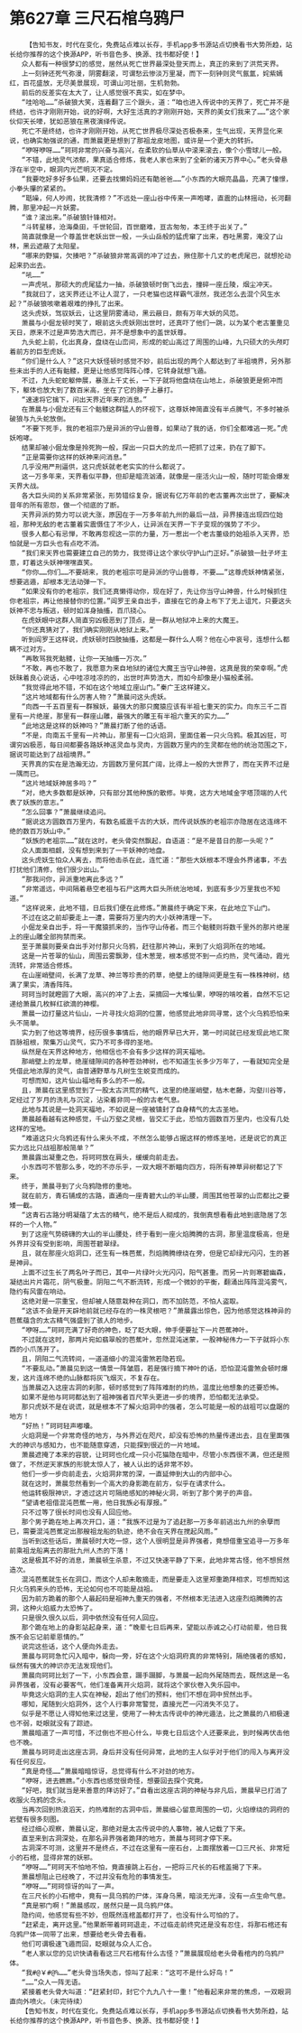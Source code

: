 # 第627章 三尺石棺乌鸦尸
        【告知书友，时代在变化，免费站点难以长存，手机app多书源站点切换看书大势所趋，站长给你推荐的这个换源APP，听书音色多、换源、找书都好使！】
       众人都有一种很梦幻的感觉，居然从死亡世界最深处登天而上，真正的来到了洪荒天界。
       上一刻钟还死气弥漫，阴雾翻滚，可谓愁云惨淡万里凝，而下一刻钟则灵气氤氲，姹紫嫣红，百花盛放，无尽美景展现，可谓山河壮丽，生机勃勃。
       前后的反差实在太大了，让人感觉很不真实，如在梦中。
       “哇哈哈……”杀破狼大笑，连着翻了三个跟头，道：“咱也进入传说中的天界了，死亡并不是终结，也许才刚刚开始，说的好啊，大好生活真的才刚刚开始，天界的美女们我来了……”这个家伙仰天长嚎，犹如恶狼在黑夜演绎传说。
       死亡不是终结，也许才刚刚开始，从死亡世界极尽深处否极泰来，生气出现，天界显化来说，也确实勉强说的通，而萧晨更是想到了那祖龙皮地图，或许是一个更大的转折。
       “咿呀咿呀……”珂珂非常的兴奋与高兴，在柔软的仙草从中滚来滚去，像个小雪球儿一般。
       “不错，此地灵气浓郁，果真适合修炼，我老人家也来到了全新的诸天万界中心。”老头骨悬浮在半空中，眼洞内光芒明灭不定。
       “我要吃好多好多仙果，还要去找懒妈妈还有酷爸爸……”小东西的大眼亮晶晶，充满了憧憬，小拳头攥的紧紧的。
       “聒噪，何人吵闹，扰我清修？”不远处一座山谷中传来一声咆哮，直震的山林摇动，长河翻腾，那里冲起一片妖雾。
       “谁？滚出来。”杀破狼针锋相对。
       “斗转星移，沧海桑田，千世轮回，百世磨难，亘古匆匆，本王终于出关了。”
       简直就像是一个尊盖世老妖出世一般，一头山岳般的猛虎窜了出来，吞吐黑雾，淹没了山林，黑云遮蔽了太阳星。
       “哪来的野猫，欠揍吧？”杀破狼非常高调的冲了过去，揪住那十几丈的老虎尾巴，就想抡动起来扔出去。
       “吼……”
       一声虎吼，那硕大的虎尾猛力一抽，杀破狼顿时倒飞出去，撞碎一座丘陵，烟尘冲天。
       “我就曰了，这天界还让不让人混了，一只老猫也这样霸气凛然，我还怎么去混个风生水起？”杀破狼咳嗽着艰难的挣扎了出来。
       这头虎妖，驾驭妖云，让这里阴雾涌动，黑云蔽日，颇有万年大妖的风范。
       萧晨与小倔龙顿时笑了，眼前这头虎妖刚出世时，还真吓了他们一跳，以为某个老古董重见天日，原来不过是声势浩大而已，并不是想象中的盖世妖尊。
       九头蛇上前，化出真身，盘绕在山峦间，形成的蛇山高过了周围的山峰，九只硕大的头颅盯着前方的巨型虎妖。
       “你们是什么人？”这只大妖怪顿时感觉不妙，前后出现的两个人都达到了半祖境界，另外那些未出手的人还有骷髅，更是让他感觉阵阵心悸，它转身就想飞遁。
       不过，九头蛇蛇躯伸展，暴涨上千丈长，一下子就将他盘绕在山地上，杀破狼更是俯冲而下，躯体也放大到了数百米高，坐在了它的脖子上暴打。
       “速速将它擒下，问出天界近年来的消息。”
       在萧晨与小倔龙还有三个骷髅这群猛人的环视下，这尊妖神简直没有半点脾气，不多时被杀破狼与九头蛇放倒。
       “不要下死手，我的老祖宗乃是异派的守山兽尊，如果动了我的话，你们全都难逃一死。”虎妖咆哮。
       结果却被小倔龙像是拎死狗一般，探出一只巨大的龙爪一把抓了过来，扔在了脚下。
       “正是需要你这样的妖神来问消息。”
       几乎没用严刑逼供，这只虎妖就老老实实的什么都说了。
       这一万多年来，天界看似平静，但却是暗流汹涌，就像是一座活火山一般，随时可能会爆发天界大战。
       各大巨头间的关系非常紧张，形势错综复杂，据说有亿万年前的老古董再次出世了，要解决昔年的所有恩怨，做一个彻底的了断。
       天界异派的势力可以说大涨，原因在于一万多年前九州的最后一战，异界接连出现四位始祖，那种无敌的老古董着实震慑住了不少人，让异派在天界一下子变现的强势了不少。
       很多人都心有忌惮，不敢再忽视这一宗的力量，万一惹出一个老古董级的始祖杀入天界，恐怕就是一方巨头也有点吃不消。
       “我们来天界也需要建立自己的势力，我觉得让这个家伙守护山门正好。”杀破狼一肚子坏主意，盯着这头妖神嘿嘿直笑。
       “你你……你们……不要胡来，我的老祖宗可是异派的守山兽尊，不要……”这尊虎妖神情紧张，想要逃遁，却根本无法动弹一下。
       “如果没有你的老祖宗，我们还真懒得动你，现在好了，先让你当守山神兽，什么时候抓住你老祖宗，再让他接替你的位置。”阎罗王亲自出手，直接在它的身上布下了无上诅咒，只要这头妖神不忠与叛逃，顿时如浑身抽搐，百爪挠心。
       在虎妖眼中这群人简直穷凶极恶到了顶点，是一群从地狱冲上来的大魔王。
       “你还真猜对了，我们确实刚刚从地狱上来。”
       听到阎罗王这样说，虎妖顿时四肢抽搐，这都是一群什么人啊？他在心中哀号，连想什么都瞒不过对方。
       “再敢骂我死骷髅，让你一天抽搐一万次。”
       “不敢，再也不敢了，我愿意为来自地狱的诸位大魔王当守山神兽，这真是我的荣幸啊。”虎妖昧着良心说话，心中哇凉哇凉的的，出世时声势浩大，而如今却像是小猫般柔弱。
       “我觉得此地不错，不如在这个地域立座山门。”秦广王这样建义。
       “这片地域都有什么厉害人物？”萧晨问这头虎妖。
       “向西一千五百里有一群猴妖，最强大的那只魔猿应该有半祖七重天的实力。向东三千二百里有一片绝崖，那里有一群座山雕，最强大的雕王有半祖六重天的实力……”
       “此地这是这样的妖神吗？”萧晨打断了他的话语。
       “不是，向南五千里有一片神山，那里有一口火焰洞，里面住着一只火乌鸦。极其凶狂，可谓穷凶极恶，每日间都要各路妖神送灵血与灵肉，方圆数万里内的生灵都在他的统治范围之下，据说可能达到了战祖境界。”
       天界真的实在是浩瀚无边，方圆数万里何其广阔，比得上一般的大世界了，而在天界不过是一隅而已。
       “这片地域妖神居多吗？”
       “对，绝大多数都是妖神，只有部分其他种族的散修。毕竟，这方大地域金字塔顶端的人代表了妖族的意志。”
       “怎么回事？”萧晨继续追问。
       “据说这方圆数百万里内，有数名威震千古的大妖，而传说妖族的老祖宗亦隐居在这连绵不绝的数百万妖山中。”
       “妖族的老祖宗……”就在这时，老头骨突然飘起，自语道：“是不是昔日的那一头呢？”
       众人面面相觑，没有想到来到了一干妖神的地盘。
       这头虎妖生怕众人离去，而将他击杀在此，连忙道：“那些大妖根本不理会外界诸事，不去打扰他们清修，他们很少出山。”
       “那我问你，异派重地离此多远？”
       “非常遥远，中间隔着悬空老祖与石尸这两大巨头所统治地域，到底有多少万里我也不知道。”
       “这样说来，此地不错，日后我们便在此修炼。”萧晨终于确定下来，在此地立下山门。
       不过在这之前却要走上一遭，需要将万里内的大小妖神清理一下。
       小倔龙亲自出手，将一干魔猿抓来的，当作守山侍者。而三个骷髅则将数千里外的那片绝崖上的座山雕全部拘禁而来。
       至于萧晨则要亲自出手对付那只火乌鸦，赶往那片神山，来到了火焰洞所在的地域。
       这是一片苍翠的仙山，周围云雾飘渺，佳木葱茏，根本感觉不到一点灼热，灵气涌动，霞光流转，非常适合修炼。
       在山崖峭壁间，长满了龙草、神兰等珍贵的药草，绝壁上的缝隙间更是生有一株株神树，结满了果实，清香阵阵。
       珂珂当时就瞪圆了大眼，高兴的冲了上去，采摘回一大堆仙果，咿呀的啃咬着，自然不忘记递给萧晨几枚鲜红欲滴的神樱。
       萧晨一边打量这片仙山，一片寻找火焰洞的位置，他感觉此地非同寻常，这个火乌鸦恐怕来头不简单。
       实力到了他这等境界，经历很多事情后，他的眼界早已大开，第一时间就已经发现此地汇聚百脉祖根，聚集万山灵气，实乃不可多得的圣地。
       纵然是在天界这种地方，他相信也不会有多少这样的洞天福地。
       那峭壁上的龙草，绝崖缝隙间的各种苍劲神树，也不知道生长多少万年了，一看就知完全是凭借此地浓厚的灵气，由普通野草与凡树生生蜕变而成的。
       可想而知，这片仙山福地有多么的不一般。
       且，萧晨在这里感觉到了一股太古洪荒的精气，这里的绝崖峭壁，枯木老藤，沟壑川谷等，定经过了岁月的洗礼与沉淀，沾染着非同一般的古老气息。
       此地与其说是一处洞天福地，不如说是一座被镇封了自身精气的太古圣地。
       萧晨越看越有这种感觉，千山万壑之灵根，皆交汇于此，恐怕方圆数百万里内，也没有几处这样的宝地。
       “难道这只火乌鸦还有什么来头不成，不然怎么能够占据这样的修炼圣地，还是说它的真正实力远比只战祖那般简单？”
       萧晨露出凝重之色，将珂珂放在肩头，缓缓向前走去。
       小东西可不管那么多，吃的不亦乐乎，一双大眼不断瞄向四方，将所有神草异树都记了下来。
       终于，萧晨寻到了火乌鸦隐修的重地。
       就在前方，青石铺成的古路，直通向一座青碧大山的半山腰，周围其他苍翠的山峦都比之要矮一截。
       “这青石古路分明凝蕴了太古的精气，绝不是后人砌成的，我倒真想看看此地到底隐居了怎样的一个人物。”
       到了这座气势磅礴的大山的半山腰处，终于看到一座火焰腾腾的古洞，那里温度极高，但是外界并没有受到影响，周围苍碧翠绿。
       且，就在那座火焰洞口，还生有一株芭蕉，烈焰腾腾缭绕在旁，但是它却绿光闪闪，生的甚是神异。
       上面不过生长了两名叶子而已，其中一片绿叶火光闪闪，阳气甚重。而另一片则寒碧幽森，凝结出片片霜花，阴气极重。阴阳二气不断流转，形成一个微妙的平衡，翻涌出阵阵混沌雾气，隐约有风雷在响动。
       这绝对是一宗重宝，但却被人随意栽种在洞口，而不加防范，不怕人盗取。
       “这该不会是开天辟地前就已经存在的一株灵根吧？”萧晨露出惊色，因为他感觉这株神异的芭蕉蕴含的太古精气强盛到了骇人的地步。
       “咿呀……”珂珂充满了好奇的神色，眨了眨大眼，伸手便要扯下一片芭蕉神叶。
       不过就在这时，那两片宛如翡翠般的芭蕉叶，忽然混沌迷蒙，一股神秘伟力一下子就将小东西的小爪荡开了。
       且，阴阳二气流转间，一道道细小的混沌雷煞若隐若现。
       “不要乱动。”萧晨见到这一情景一阵皱眉，若是强行摘下神叶的话，恐怕混沌雷煞会顿时爆发，这片连绵不绝的山脉都将灰飞烟灭，不复存在。
       当萧晨迈入这座古洞的刹那，顿时感觉到了阵阵难耐的灼热，温度比他想象的还要恐怖。
       如果不是他与珂珂都达到了祖神强者百尺竿头更进一步的境界，恐怕都无法承受。
       那只虎妖不是在说谎，就是根本不了解火焰洞中的强者，怎么可能是一般的战祖可以盘踞的地方！
       “好热！”珂珂轻声嘟囔。
       火焰洞是一个非常奇怪的地方，与外界近在咫尺，却没有恐怖的热量传递出去，且在里面强大的神识与感知力，也不能随意穿透，只能探到很近的一片地域。
       萧晨遮掩了本来的容貌，让珂珂也化成一只小花猫隐在暗中，尽管小东西很不满，但还是照做了，不然逆天家族的形貌太惊人了，被人认出的话非常不妙。
       他们一步一步向前走去，火焰洞非常的深，一直延伸到大山的内部中心。
       就在这时，萧晨忽然看到一个高大的身影跪在前方，似乎在请求什么。
       他运转极限神识，才透过这片可隔绝感知的神秘火洞，听到了那个男子的声音。
       “望请老祖借混沌芭蕉一用，他日我族必有厚报。”
       只不过等了很长时间也没有人回应他。
       那个男子跪在地上再次开口，道：“我族不过是为了追赶那一万多年前逃出九州的余孽而已，需要混沌芭蕉定出那艘祖龙船的轨迹，绝不会在天界在搅起风雨。”
       当听到这些话后，萧晨顿时大吃一惊，这个人很明显是异界强者，竟想借重宝追寻一万多年前乘祖龙船离去的那批九州人杰的下落！
       这是极其不好的消息，萧晨顿生杀意，不过又快速平静了下来，此地非常古怪，他不想贸然造次。
       混沌芭蕉就生长在洞口，而这个人却未敢摘走，而是要走入这里郑重跪拜相求，可想而知这只火乌鸦来头的恐怖，无论如何也不可能是战祖。
       因为前方跪着的那个人最起码是祖神九重天的强者，不然根本无法进入这座烈焰腾腾的古洞，这种火焰威力太恐怖了。
       只是很久很久以后，洞中依然没有任何人回应。
       那个跪在地上的身影站起身来，道：“晚辈七日后再来，望能以赤诚之心打动前辈，他日我族不会忘记前辈恩情的。”
       说完这些话，这个人便向外走去。
       萧晨与珂珂急忙闪入暗中，躲向一旁，好在这个火焰洞府真的非常特别，隔绝强者的感知，纵然有强大的神识亦无法发现他们。
       萧晨向珂珂比划了一下，小东西会意，蹑手蹑脚，与萧晨一起向外尾随而去，既然这是一名异界强者，没有必要客气，他们准备离开火焰洞，就将这个家伙卷入失乐园中。
       毕竟这火焰洞的主人实在神秘，超出了他们的预料，他们不想在洞中贸然出手。
       哪知，尾随到火焰洞外，这个人行事非常警觉，直接光芒一闪消失不见了。
       似乎是不愿让人得知他来过这里，使用了一种太古传说中的神光遁法，比之萧晨的八相极速也不弱，眨眼就没有了踪迹。
       萧晨暗道了一声可惜，不过倒也不担心什么，毕竟七日后这个人还要来此，到时候再伏击他也不晚。
       萧晨与珂珂走出这座古洞，身后并没有任何异常，此地的主人似乎对于他们的闯入与离开没有任何反应。
       “真是奇怪……”萧晨暗暗惊讶，总觉得有什么不对劲的地方。
       “咿呀，进去瞧瞧。”小东西也感觉很奇怪，想要回去探个究竟。
       “好吧，我们就当是来善意的拜访好了。”自看出这座古洞的神秘与非凡后，萧晨早已打消了收服火乌鸦的念头。
       当再次回到热浪滔天，灼热难耐的古洞中后，萧晨细心留意周围的一切，火焰缭绕的洞府的岩壁有很多刻图。
       经过细心观察，萧晨认定，那绝对是太古传说中的人事物，被人记载了下来。
       直至来到古洞深处，在那名异界强者跪拜的地方，萧晨与珂珂才停下来。
       古洞深不可测，这里并不是终点，不过在这里有一座石台，上面摆放着一口三尺长、非常短小的石棺，显得非常的妖邪。
       “咿呀……”珂珂天不怕地不怕，竟直接跳上石台，一把将三尺长的石棺盖揭了下来。
       萧晨想阻止已经晚了，不过并没有危险的事情发生。
       “咿呀……”珂珂惊讶的叫了一声。
       在三尺长的小石棺中，竟有一具乌鸦的尸体，浑身乌黑，暗淡无光泽，没有一点生命气息。
       “真是邪门啊！”萧晨感叹，居然只是一具乌鸦尸体。
       隐约间，他感觉有些不妙，但既然连棺盖都打开了，也没有什么可怕的了。
       “赶紧走，离开这里。”他果断带着珂珂退走，不过临走前终究还是没有忍住，将那石棺还有乌鸦尸体一同带了出来，想要给老头骨去看看。
       他们可谓极速飞遁而回，眨眼就与众人汇合。
       “老人家以您的见识快请看看这三尺石棺有什么古怪？”萧晨展现给老头骨看棺内的乌鸦尸体。
       “我#@￥#@%……”老头骨当场失态，惊叫了起来：“这可不是什么好鸟！”
       “……”众人一阵无语。
       紧接着老头骨大叫道：“赶紧封印，封它个九九八十一重！”他看起来非常的焦虑，一双眼洞直向外喷火。（未完待续）
       【告知书友，时代在变化，免费站点难以长存，手机app多书源站点切换看书大势所趋，站长给你推荐的这个换源APP，听书音色多、换源、找书都好使！】